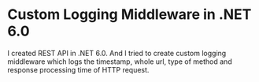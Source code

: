 <div>
  <h1>Custom Logging Middleware in .NET 6.0</h1>
</div>

<div>
  <p>
    I created REST API in .NET 6.0. And I tried to create custom logging middleware which logs the timestamp, whole url, type of method and response processing time of HTTP request.
  </p>
</div>
